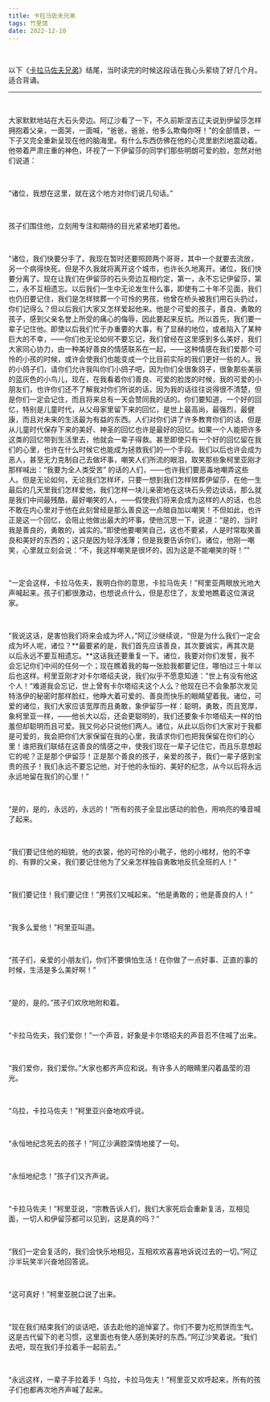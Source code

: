 ```yaml
---
title: 卡拉马佐夫兄弟
tags: 竹里馆
date: 2022-12-10
---
```


<br/>

以下《[卡拉马佐夫兄弟](https://book.douban.com/subject/6313496/)》结尾，当时读完的时候这段话在我心头萦绕了好几个月。适合背诵。

---

<br/>

大家默默地站在大石头旁边。阿辽沙看了一下，不久前斯涅吉辽夫说到伊留莎怎样拥抱着父亲，一面哭，一面喊，“爸爸，爸爸，他多么欺侮你呀！”的全部情景，一下子又完全重新呈现在他的脑海里。有什么东西仿佛在他的心灵里剧烈地震动着。他带着严肃庄重的神色，环视了一下伊留莎的同学们那些明朗可爱的脸，忽然对他们说道：

<br/>

“诸位，我想在这里，就在这个地方对你们说几句话。”

<br/>

孩子们围住他，立刻用专注和期待的目光紧紧地盯着他。

<br/>

”诸位，我们快要分手了。我现在暂时还要照顾两个哥哥，其中一个就要去流放，另一个病得快死。但是不久我就将离开这个城市，也许长久地离开。诸位，我们快要分离了。现在让我们在伊留莎的石头旁边互相约定，第一，永不忘记伊留莎，第二，永不互相遗忘。以后我们一生中无论发生什么事，即使有二十年不见面，我们也仍旧要记住，我们是怎样殡葬一个可怜的男孩，他曾在桥头被我们用石头扔过，你们记得么？但以后我们大家又怎样爱起他来。他是个可爱的孩子，善良、勇敢的孩子，感到父亲名誉上所受的痛心的侮辱，因此要起来反抗。所以首先，我们要一辈子记住他。即使以后我们忙于办重要的大事，有了显赫的地位，或者陷入了某种巨大的不幸，——你们也无论如何不要忘记，我们曾经在这里感到多么美好，我们大家同心协力，由一种美好善良的情感联系在一起，——这种情感在我们爱那个可怜的小孩的时候，或许会使我们也能变成一个比目前实际的我们更好一些的人。我的小鸽子们，请你们允许我叫你们小鸽子吧，因为你们全很象鸽子，很象那些美丽的蓝灰色的小鸟儿，现在，在我看着你们善良、可爱的脸庞的时候，我的可爱的小朋友们，也许你们还不了解我对你们所说的话，因为我的话往往说得很不清楚，但是你们一定会记住，而且将来总有一天会赞同我的话的。你们要知道，一个好的回忆，特别是儿童时代，从父母家里留下来的回忆，是世上最高尚，最强烈，最健康，而且对未来的生活最为有益的东西。人们对你们讲了许多教育你们的话，但是从儿童时代保存下来的美好、神圣的回忆也许是最好的回忆。如果一个人能把许多这类的回忆带到生活里去，他就会一辈子得救。甚至即使只有一个好的回忆留在我们的心里，也许在什么时候它也能成为拯救我们的一个手段。我们以后也许会成为恶人，甚至无力克制自己去做坏事，嘲笑人们所流的眼泪，取笑那些象柯里亚刚才那样喊出：“我要为全人类受苦” 的话的人们，——也许我们要恶毒地嘲弄这些人。但是无论如何，无论我们怎样坏，只要一想到我们怎样殡葬伊留莎，在他一生最后的几天里我们怎样爱他，我们怎样一块儿亲密地在这块石头旁边谈话，那么就是我们中间最残酷，最好嘲笑的人，——假使我们将来会成为这样的人的话，也总不敢在内心里对于他在此刻曾经是那么善良这一点暗自加以嘲笑！不但如此，也许正是这一个回忆，会阻止他做出最大的坏事，使他沉思一下，说道：“是的，当时我是善良的，勇敢的，诚实的。”即使他要嘲笑自己，这也不要紧，人是时常取笑善良和美好的东西的；这只是因为轻浮浅薄；但是我要告诉你们，诸位，他刚一嘲笑，心里就立刻会说：“不，我这样嘲笑是很坏的，因为这是不能嘲笑的呀！”"

<br/>

“一定会这样，卡拉马佐夫，我明白你的意思，卡拉马佐夫！”柯里亚两眼放光地大声喊起来。孩子们都很激动，也想说点什么，但是忍住了，友爱地瞧着这位演说家。

<br/>

“我说这话，是害怕我们将来会成为坏人，”阿辽沙继续说，“但是为什么我们一定会成为坏人呢，诸位？**最要紧的是，我们首先应该善良，其次要诚实，再其次是以后永远不要互相遗忘。**这话我还要重复一下。诸位，我要对你们发誓，我不会忘记你们中间的任何一个；现在瞧着我的每一张脸我都要记住，哪怕过三十年以后也这样。柯里亚刚才对卡尔塔绍夫说，我们似乎不愿意知道：”世上有没有他这个人！“难道我会忘记，世上曾有卡尔塔绍夫这个人么？他现在已不会象那次发见特洛伊的秘密时那样脸红，他睁大着可爱的、善良而快乐的眼睛望着我。诸位，可爱的诸位，我们大家应该宽厚而且勇敢，象伊留莎一样：聪明，勇敢，而且宽厚，象柯里亚一样，——他长大以后，还会更聪明的，我们还要象卡尔塔绍夫一样的怕羞但却聪明而且可爱。我又何必只说他们两人。诸位，从此以后你们大家对于我都是可爱的，我会把你们大家保留在我的心里，我请求你们也把我保留在你们的心里！谁把我们联结在这善良的情感之中，使我们现在一辈子记住它，而且乐意想起它的呢？正是那个伊留莎！正是那个善良的孩子，亲爱的孩子，我们一辈子感到宝贵的孩子！我们永远不要忘记他，对于他的永恒的、美好的纪念，从今以后将永远永远地留在我们的心里！”

<br/>

“是的，是的，永远的，永远的！”所有的孩子全显出感动的脸色，用响亮的嗓音喊了起来。

<br/>

“我们要记住他的相貌，他的衣裳，他的可怜的小靴子，他的小棺材，他的不幸的、有罪的父亲，我们要记住他为了父亲怎样独自勇敢地反抗全班的人！”

<br/>

“我们要记住！我们要记住！”男孩们又喊起来。“他是勇敢的；他是善良的人！”

<br/>

“我多么爱他！”柯里亚叫道。

<br/>

“孩子们，亲爱的小朋友们，你们不要惧怕生活！在你做了一点好事、正直的事的时候，生活是多么美好啊！”

<br/>

“是的，是的。”孩子们欢欣地附和着。

<br/>

“卡拉马佐夫，我们爱你！”一个声音，好象是卡尔塔绍夫的声音忍不住喊了出来。

<br/>

“我们爱你，我们爱你。”大家也都齐声应和说。有许多人的眼睛里闪着晶莹的泪光。

<br/>

“乌拉，卡拉马佐夫！”柯里亚兴奋地欢呼说。

<br/>

“永恒地纪念死去的孩子！”阿辽沙满腔深情地接了一句。

<br/>

“永恒地纪念！”孩子们又齐声说。

<br/>

“卡拉马佐夫！”柯里亚说，“宗教告诉人们，我们大家死后会重新复活，互相见面，一切人和伊留莎都可以见到，这是真的吗？”

<br/>

“我们一定会复活的，我们会快乐地相见，互相欢欢喜喜地诉说过去的一切。”阿辽沙半玩笑半兴奋地回答说。

<br/>

“这可真好！”柯里亚脱口说了出来。

<br/>

“现在我们结束我们的谈话吧，该去赴他的追悼宴了。你们不要为吃煎饼而生气。这是古代留下的老习惯，这里面也有使人感到美好的东西。”阿辽沙笑着说。“我们去吧，现在我们手拉着手一起前去。”

<br/>

“永远这样，一辈子手拉着手！乌拉，卡拉马佐夫！”柯里亚又欢呼起来，所有的孩子们也都再次地齐声喊了起来。